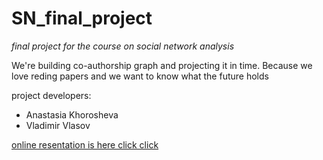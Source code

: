 # SN_final_project
*final project for the course on social network analysis*

We're building co-authorship graph and projecting it in time. Because we love reding papers and we want to know what the future holds

project developers:

* Anastasia Khorosheva
* Vladimir Vlasov

[online resentation is here click click](https://docs.google.com/presentation/d/1GyU6tUxy67RU1thJ1oGMntdYsWGyqw-F2MO2kNkgrsM/edit?usp=sharing)
